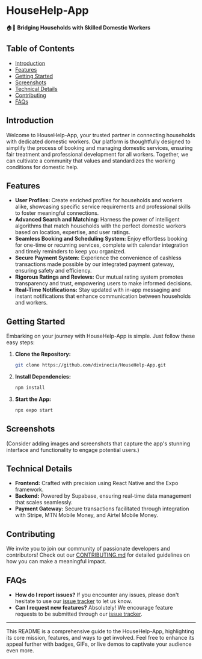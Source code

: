 # HouseHelp-App
🏠💼 **Bridging Households with Skilled Domestic Workers**

## Table of Contents
- [Introduction](#introduction)
- [Features](#features)
- [Getting Started](#getting-started)
- [Screenshots](#screenshots)
- [Technical Details](#technical-details)
- [Contributing](#contributing)
- [FAQs](#faqs)

## Introduction
Welcome to HouseHelp-App, your trusted partner in connecting households with dedicated domestic workers. Our platform is thoughtfully designed to simplify the process of booking and managing domestic services, ensuring fair treatment and professional development for all workers. Together, we can cultivate a community that values and standardizes the working conditions for domestic help.

## Features
- **User Profiles:** Create enriched profiles for households and workers alike, showcasing specific service requirements and professional skills to foster meaningful connections.
- **Advanced Search and Matching:** Harness the power of intelligent algorithms that match households with the perfect domestic workers based on location, expertise, and user ratings.
- **Seamless Booking and Scheduling System:** Enjoy effortless booking for one-time or recurring services, complete with calendar integration and timely reminders to keep you organized.
- **Secure Payment System:** Experience the convenience of cashless transactions made possible by our integrated payment gateway, ensuring safety and efficiency.
- **Rigorous Ratings and Reviews:** Our mutual rating system promotes transparency and trust, empowering users to make informed decisions.
- **Real-Time Notifications:** Stay updated with in-app messaging and instant notifications that enhance communication between households and workers.

## Getting Started
Embarking on your journey with HouseHelp-App is simple. Just follow these easy steps:
1. **Clone the Repository:**
   ```bash
   git clone https://github.com/divinecia/HouseHelp-App.git
   ```
2. **Install Dependencies:**
   ```bash
   npm install
   ```
3. **Start the App:**
   ```bash
   npx expo start
   ```

## Screenshots
(Consider adding images and screenshots that capture the app's stunning interface and functionality to engage potential users.)

## Technical Details
- **Frontend:** Crafted with precision using React Native and the Expo framework.
- **Backend:** Powered by Supabase, ensuring real-time data management that scales seamlessly.
- **Payment Gateway:** Secure transactions facilitated through integration with Stripe, MTN Mobile Money, and Airtel Mobile Money.

## Contributing
We invite you to join our community of passionate developers and contributors! Check out our [CONTRIBUTING.md](CONTRIBUTING.md) for detailed guidelines on how you can make a meaningful impact.

## FAQs
- **How do I report issues?** If you encounter any issues, please don't hesitate to use our [issue tracker](https://github.com/divinecia/HouseHelp-App/issues) to let us know.
- **Can I request new features?** Absolutely! We encourage feature requests to be submitted through our [issue tracker](https://github.com/divinecia/HouseHelp-App/issues).

---

This README is a comprehensive guide to the HouseHelp-App, highlighting its core mission, features, and ways to get involved. Feel free to enhance its appeal further with badges, GIFs, or live demos to captivate your audience even more.
